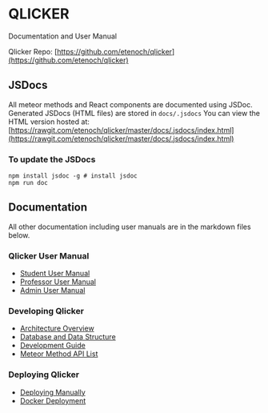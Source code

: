 # QLICKER

Documentation and User Manual

Qlicker Repo: [https://github.com/etenoch/qlicker](https://github.com/etenoch/qlicker)

## JSDocs
All meteor methods and React components are documented using JSDoc. Generated JSDocs (HTML files) are stored in `docs/.jsdocs`
You can view the HTML version hosted at: 
[https://rawgit.com/etenoch/qlicker/master/docs/.jsdocs/index.html](https://rawgit.com/etenoch/qlicker/master/docs/.jsdocs/index.html)

### To update the JSDocs
```
npm install jsdoc -g # install jsdoc
npm run doc
```

## Documentation
All other documentation including user manuals are in the markdown files below.
### Qlicker User Manual
* [Student User Manual](https://github.com/etenoch/qlicker/blob/master/docs/UserManual-Student.md)
* [Professor User Manual](https://github.com/etenoch/qlicker/blob/master/docs/UserManual-Professor.md)
* [Admin User Manual](https://github.com/etenoch/qlicker/blob/master/docs/UserManual-Admin.md)

### Developing Qlicker
* [Architecture Overview](https://github.com/etenoch/qlicker/blob/master/docs/Development-Architecture-Overview.md)
* [Database and Data Structure](https://github.com/etenoch/qlicker/blob/master/docs/Development-Data.md)
* [Development Guide](https://github.com/etenoch/qlicker/blob/master/docs/Development-Guide.md)
* [Meteor Method API List](https://github.com/etenoch/qlicker/blob/master/docs/Development-Meteor-Methods.md)

### Deploying Qlicker
* [Deploying Manually](https://github.com/etenoch/qlicker/blob/master/docs/Deploying.md)
* [Docker Deployment](https://github.com/etenoch/qlicker/blob/master/docs/Docker.md)

